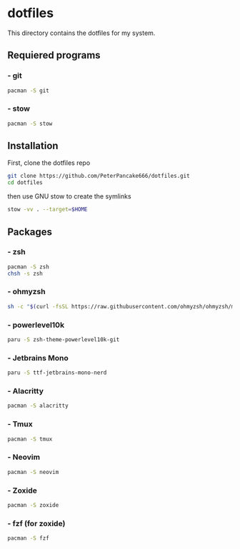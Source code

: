 # dotfiles

This directory contains the dotfiles for my system.

## Requiered programs
### - git
```bash
pacman -S git
```
### - stow
```bash
pacman -S stow
```

## Installation 

First, clone the dotfiles repo

```bash
git clone https://github.com/PeterPancake666/dotfiles.git
cd dotfiles
```

then use GNU stow to create the symlinks

```bash
stow -vv . --target=$HOME
```

## Packages
### - zsh
```bash
pacman -S zsh
chsh -s zsh
```
### - ohmyzsh
```bash
sh -c "$(curl -fsSL https://raw.githubusercontent.com/ohmyzsh/ohmyzsh/master/tools/install.sh)"
```
### - powerlevel10k
```bash
paru -S zsh-theme-powerlevel10k-git
```
### - Jetbrains Mono
```bash
paru -S ttf-jetbrains-mono-nerd
```
### - Alacritty
```bash
pacman -S alacritty
```
### - Tmux
```bash
pacman -S tmux
```
### - Neovim
```bash
pacman -S neovim
```
### - Zoxide
```bash
pacman -S zoxide
```
### - fzf (for zoxide)
```bash
pacman -S fzf
```
